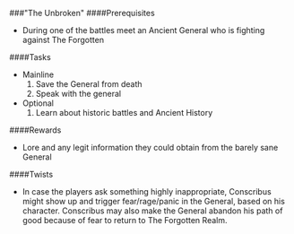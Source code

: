 ###"The Unbroken"
####Prerequisites
  - During one of the battles meet an Ancient General
  who is fighting against The Forgotten

####Tasks
  * Mainline
    1. Save the General from death
    2. Speak with the general
  * Optional
    1. Learn about historic battles and Ancient History

####Rewards
  * Lore and any legit information they could obtain from the
  barely sane General

####Twists
  * In case the players ask something highly inappropriate, Conscribus
  might show up and trigger fear/rage/panic in the General, based on his
  character. Conscribus may also make the General abandon his path of
  good because of fear to return to The Forgotten Realm.

